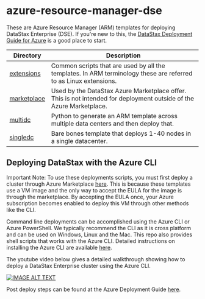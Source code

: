 # azure-resource-manager-dse

These are Azure Resource Manager (ARM) templates for deploying DataStax Enterprise (DSE).  If you're new to this, the [DataStax Deployment Guide for Azure](https://github.com/DSPN/azure-deployment-guide) is a good place to start.

Directory | Description
--- | ---
[extensions](./extensions) | Common scripts that are used by all the templates.  In ARM terminology these are referred to as Linux extensions.
[marketplace](./marketplace) | Used by the DataStax Azure Marketplace offer.  This is not intended for deployment outside of the Azure Marketplace.
[multidc](./multidc) | Python to generate an ARM template across multiple data centers and then deploy that.
[singledc](./singledc) | Bare bones template that deploys 1-40 nodes in a single datacenter.

## Deploying DataStax with the Azure CLI

Important Note: To use these deployments scripts, you must first deploy a cluster through Azure Marketplace [here](https://azure.microsoft.com/en-us/marketplace/partners/datastax/datastax-enterprisesingledc/).  This is because these templates use a VM image and the only way to accept the EULA for the image is through the marketplace.  By accepting the EULA once, your Azure subscription becomes enabled to deploy this VM through other methods like the CLI.

Command line deployments can be accomplished using the Azure CLI or Azure PowerShell.  We typically recommend the CLI as it is cross platform and can be used on Windows, Linux and the Mac.  This repo also provides shell scripts that works with the Azure CLI.  Detailed instructions on installing the Azure CLI are available [here](https://azure.microsoft.com/en-us/documentation/articles/xplat-cli-install/).

The youtube video below gives a detailed walkthrough showing how to deploy a DataStax Enterprise cluster using the Azure CLI.

[![IMAGE ALT TEXT](http://img.youtube.com/vi/n0XuCDRZ8bU/0.jpg)](http://www.youtube.com/watch?v=n0XuCDRZ8bU "Deploying DataStax with the Azure CLI")

Post deploy steps can be found at the Azure Deployment Guide [here](https://github.com/DSPN/azure-deployment-guide/blob/master/postdeploy.md).
